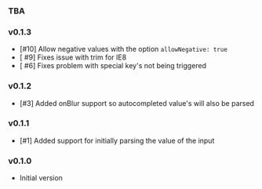 ### TBA

### v0.1.3

- [#10] Allow negative values with the option `allowNegative: true`
- [ #9] Fixes issue with trim for IE8
- [ #6] Fixes problem with special key's not being triggered

### v0.1.2

- [#3] Added onBlur support so autocompleted value's will also be parsed

### v0.1.1

- [#1] Added support for initially parsing the value of the input

### v0.1.0

- Initial version
